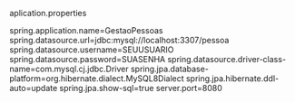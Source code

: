 aplication.properties

spring.application.name=GestaoPessoas
spring.datasource.url=jdbc:mysql://localhost:3307/pessoa
spring.datasource.username=SEUUSUARIO
spring.datasource.password=SUASENHA
spring.datasource.driver-class-name=com.mysql.cj.jdbc.Driver
spring.jpa.database-platform=org.hibernate.dialect.MySQL8Dialect
spring.jpa.hibernate.ddl-auto=update
spring.jpa.show-sql=true
server.port=8080
 
